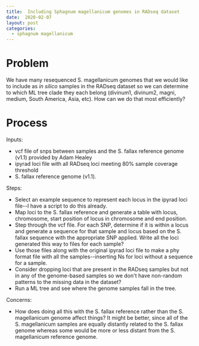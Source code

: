 ```yaml
---
title:  Including Sphagnum magellanicum genomes in RADseq dataset
date:  2020-02-07
layout: post
categories:
  - sphagnum magellanicum
---
```

# Problem
We have many resequenced S. magellanicum genomes that we would like to include as _in silico_ samples in the RADseq dataset so we can determine to which ML tree clade they each belong (divinum1, divinum2, magni, medium, South America, Asia, etc). How can we do that most efficiently?

# Process

Inputs:
  * vcf file of snps between samples and the S. fallax reference genome (v1.1) provided by Adam Healey
  * ipyrad loci file with all RADseq loci meeting 80% sample coverage threshold
  * S. fallax reference genome (v1.1).

Steps:
  * Select an example sequence to represent each locus in the ipyrad loci file--I have a script to do this already.
  * Map loci to the S. fallax reference and generate a table with locus, chromosome, start position of locus in chromosome and end position.
  * Step through the vcf file. For each SNP, determine if it is within a locus and generate a sequence for that sample and locus based on the S. fallax sequence with the appropriate SNP applied. Write all the loci generated this way to files for each sample?
  * Use those files along with the original ipyrad loci file to make a phy format file with all the samples--inserting Ns for loci without a sequence for a sample.
  * Consider dropping loci that are present in the RADseq samples but not in any of the genome-based samples so we don't have non-random patterns to the missing data in the dataset?
  * Run a ML tree and see where the genome samples fall in the tree.

Concerns:
  * How does doing all this with the S. fallax reference rather than the S. magellanicum genome affect things? It might be better, since all of the S. magellanicum samples are equally distantly related to the S. fallax genome whereas some would be more or less distant from the S. magellanicum reference genome.
